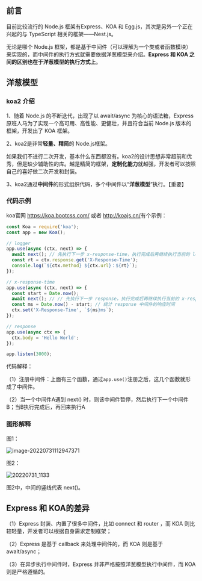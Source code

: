 ## 前言

目前比较流行的 Node.js 框架有Express、KOA 和 Egg.js，其次是另外一个正在兴起的与 TypeScript 相关的框架——Nest.js。

无论是哪个 Node.js 框架，都是基于中间件（可以理解为一个类或者函数模块）来实现的，而中间件的执行方式就需要依据洋葱模型来介绍。**Express 和 KOA 之间的区别也在于洋葱模型的执行方式上**。

## 洋葱模型

### koa2 介绍

1、随着 Node.js 的不断迭代，出现了以 await/async 为核心的语法糖，Express 原班人马为了实现一个高可用、高性能、更健壮，并且符合当前 Node.js 版本的框架，开发出了 KOA 框架。

2、koa2是非常**轻量、精简**的 Node.js框架。

如果我们不进行二次开发，基本什么东西都没有。koa2的设计思想非常超前和优秀，但是缺少辅助性的库。越是精简的框架，**定制化能力**就越强，开发者可以按照自己的喜好做二次开发和封装。

3、koa2通过**中间件**的形式组织代码，多个中间件以“**洋葱模型**”执行。【重要】



### 代码示例

koa官网 <https://koa.bootcss.com/> 或者  <http://koajs.cn/>有个示例：

```js
const Koa = require('koa');
const app = new Koa();

// logger
app.use(async (ctx, next) => {
  await next(); // 先执行下一步 x-response-time，执行完成后再继续执行当前的 logger
  const rt = ctx.response.get('X-Response-Time');
  console.log(`${ctx.method} ${ctx.url}：${rt}`);
});

// x-response-time
app.use(async (ctx, next) => {
  const start = Date.now();
  await next(); // // 先执行下一步 response，执行完成后再继续执行当前的 x-response-time
  const ms = Date.now() - start; // 统计 response 中间件的响应时间
  ctx.set('X-Response-Time', `${ms}ms`);
});

// response
app.use(async ctx => {
  ctx.body = 'Hello World';
});

app.listen(3000);
```

代码解释：

（1）注册中间件：上面有三个函数，通过`app.use()`注册之后，这几个函数就形成了中间件。

（2）当一个中间件A遇到 next() 时，则该中间件暂停，然后执行下一个中间件B；当B执行完成后，再回来执行A



### 图形解释

图1：

![image-20220731112947371](https://img.smyhvae.com/image-20220731112947371.png)

图2：

![20220731_1133](https://img.smyhvae.com/20220731_1133.png)

图2中，中间的竖线代表 next()。

## Express 和 KOA的差异

（1）Express 封装、内置了很多中间件，比如 connect 和 router ，而 KOA 则比较轻量，开发者可以根据自身需求定制框架；

（2）Express 是基于 callback 来处理中间件的，而 KOA 则是基于 await/async；

（3）在异步执行中间件时，Express 并非严格按照洋葱模型执行中间件，而 KOA 则是严格遵循的。